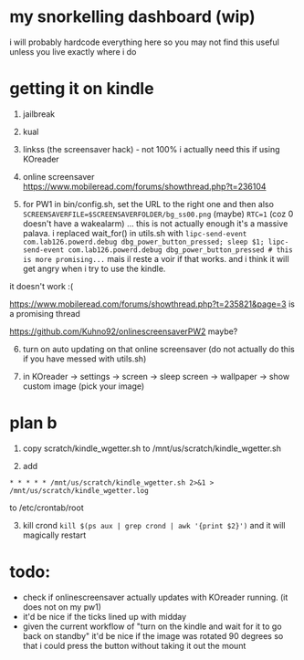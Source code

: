# my snorkelling dashboard (wip)

i will probably hardcode everything here so you may not find this useful unless you live exactly where i do


# getting it on kindle

1. jailbreak

2. kual

3. linkss (the screensaver hack) - not 100% i actually need this if using KOreader

4. online screensaver
https://www.mobileread.com/forums/showthread.php?t=236104

5. for PW1 in bin/config.sh, set the URL to the right one and then also
`SCREENSAVERFILE=$SCREENSAVERFOLDER/bg_ss00.png` (maybe)
`RTC=1` (coz 0 doesn't have a wakealarm)
... this is not actually enough it's a massive palava. i replaced wait_for() in utils.sh with
`lipc-send-event com.lab126.powerd.debug dbg_power_button_pressed; sleep $1; lipc-send-event com.lab126.powerd.debug dbg_power_button_pressed # this is more promising...`
mais il reste a voir if that works. and i think it will get angry when i try to use the kindle.

it doesn't work :(

https://www.mobileread.com/forums/showthread.php?t=235821&page=3 is a promising thread

https://github.com/Kuhno92/onlinescreensaverPW2 maybe?

6. turn on auto updating on that online screensaver (do not actually do this if you have messed with utils.sh)

7. in KOreader -> settings -> screen -> sleep screen -> wallpaper -> show custom image (pick your image)


# plan b

1. copy scratch/kindle_wgetter.sh to /mnt/us/scratch/kindle_wgetter.sh

2. add 

```
* * * * * /mnt/us/scratch/kindle_wgetter.sh 2>&1 > /mnt/us/scratch/kindle_wgetter.log
```
to /etc/crontab/root

3. kill crond `kill $(ps aux | grep crond | awk '{print $2}')` and it will magically restart

# todo: 

- check if onlinescreensaver actually updates with KOreader running. (it does not on my pw1)
- it'd be nice if the ticks lined up with midday
- given the current workflow of "turn on the kindle and wait for it to go back on standby" it'd be nice if the image was rotated 90 degrees so that i could press the button without taking it out the mount


